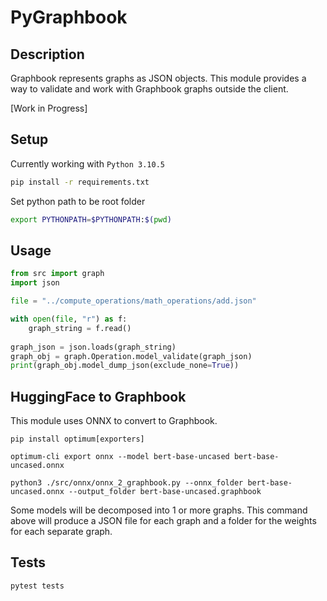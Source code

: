 # PyGraphbook

## Description

Graphbook represents graphs as JSON objects. 
This module provides a way to validate and work with Graphbook graphs outside the client. 

[Work in Progress]

## Setup

Currently working with `Python 3.10.5`

```bash
pip install -r requirements.txt
```

Set python path to be root folder
    
```bash
export PYTHONPATH=$PYTHONPATH:$(pwd)
```

## Usage

```python
from src import graph
import json

file = "../compute_operations/math_operations/add.json"

with open(file, "r") as f:
    graph_string = f.read()
    
graph_json = json.loads(graph_string)
graph_obj = graph.Operation.model_validate(graph_json)
print(graph_obj.model_dump_json(exclude_none=True))
```

## HuggingFace to Graphbook

This module uses ONNX to convert to Graphbook.  
```
pip install optimum[exporters]

optimum-cli export onnx --model bert-base-uncased bert-base-uncased.onnx
```

```python3
python3 ./src/onnx/onnx_2_graphbook.py --onnx_folder bert-base-uncased.onnx --output_folder bert-base-uncased.graphbook
```

Some models will be decomposed into 1 or more graphs. This command above 
will produce a JSON file for each graph and a folder for the weights for each separate graph.

## Tests

```bash
pytest tests
```